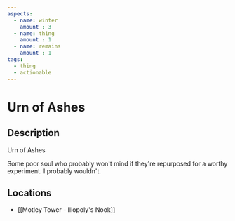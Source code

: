 ```yaml
---
aspects: 
  - name: winter
    amount : 3
  - name: thing
    amount : 1
  - name: remains
    amount : 1
tags:
  - thing
  - actionable
---
```


# Urn of Ashes

## Description
Urn of Ashes

Some poor soul who probably won't mind if they're repurposed for a worthy experiment. I probably wouldn't.
## Locations
- [[Motley Tower - Illopoly's Nook]]
